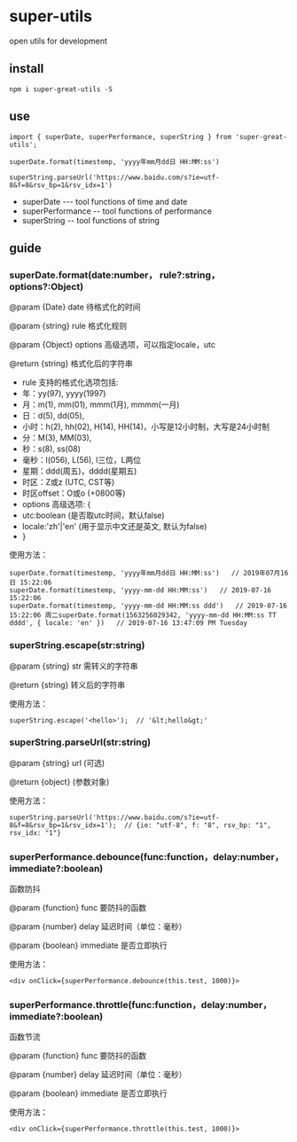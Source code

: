 # super-utils
open utils for development

## install
`npm i super-great-utils -S`

## use
`import { superDate, superPerformance, superString } from 'super-great-utils';`

`superDate.format(timestemp, 'yyyy年mm月dd日 HH:MM:ss')`

`superString.parseUrl('https://www.baidu.com/s?ie=utf-8&f=8&rsv_bp=1&rsv_idx=1')`

* superDate    --- tool functions of time and date
* superPerformance  -- tool functions of performance
* superString  -- tool functions of string

## guide
### superDate.format(date:number， rule?:string， options?:Object)
@param  {Date} date 待格式化的时间

@param  {string} rule 格式化规则

@param  {Object} options 高级选项，可以指定locale，utc

@return {string} 格式化后的字符串

* rule 支持的格式化选项包括:
* 年：yy(97), yyyy(1997)
* 月：m(1), mm(01), mmm(1月), mmmm(一月)
* 日：d(5), dd(05),
* 小时：h(2), hh(02), H(14), HH(14)，小写是12小时制，大写是24小时制
* 分：M(3), MM(03),
* 秒：s(8), ss(08)
* 毫秒：l(056), L(56), l三位，L两位
* 星期：ddd(周五)，dddd(星期五)
* 时区：Z或z (UTC, CST等)
* 时区offset：O或o (+0800等)
* options 高级选项:
{
*  utc:boolean (是否取utc时间，默认false)
*  locale:'zh'|'en' (用于显示中文还是英文, 默认为false)
* }

使用方法：
```
superDate.format(timestemp, 'yyyy年mm月dd日 HH:MM:ss')   // 2019年07月16日 15:22:06
superDate.format(timestemp, 'yyyy-mm-dd HH:MM:ss')   // 2019-07-16 15:22:06
superDate.format(timestemp, 'yyyy-mm-dd HH:MM:ss ddd')   // 2019-07-16 15:22:06 周二superDate.format(1563256029342, 'yyyy-mm-dd HH:MM:ss TT dddd', { locale: 'en' })   // 2019-07-16 13:47:09 PM Tuesday
```

### superString.escape(str:string)
@param  {string} str 需转义的字符串

@return {string} 转义后的字符串

使用方法：

`superString.escape('<hello>');  // '&lt;hello&gt;'`

### superString.parseUrl(str:string)
@param  {string} url (可选)

@return {object} (参数对象)

使用方法：

`superString.parseUrl('https://www.baidu.com/s?ie=utf-8&f=8&rsv_bp=1&rsv_idx=1');  // {ie: "utf-8", f: "8", rsv_bp: "1", rsv_idx: "1"}`

### superPerformance.debounce(func:function，delay:number，immediate?:boolean)
函数防抖

@param {function} func 要防抖的函数

@param {number} delay 延迟时间（单位：毫秒）

@param {boolean} immediate 是否立即执行

使用方法：

`<div onClick={superPerformance.debounce(this.test, 1000)}>`

### superPerformance.throttle(func:function，delay:number，immediate?:boolean)
函数节流

@param {function} func 要防抖的函数

@param {number} delay 延迟时间（单位：毫秒）

@param {boolean} immediate 是否立即执行

使用方法：

`<div onClick={superPerformance.throttle(this.test, 1000)}>`


